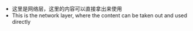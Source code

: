 - 这里是网络层，这里的内容可以直接拿出来使用
- This is the network layer, where the content can be taken out and used directly